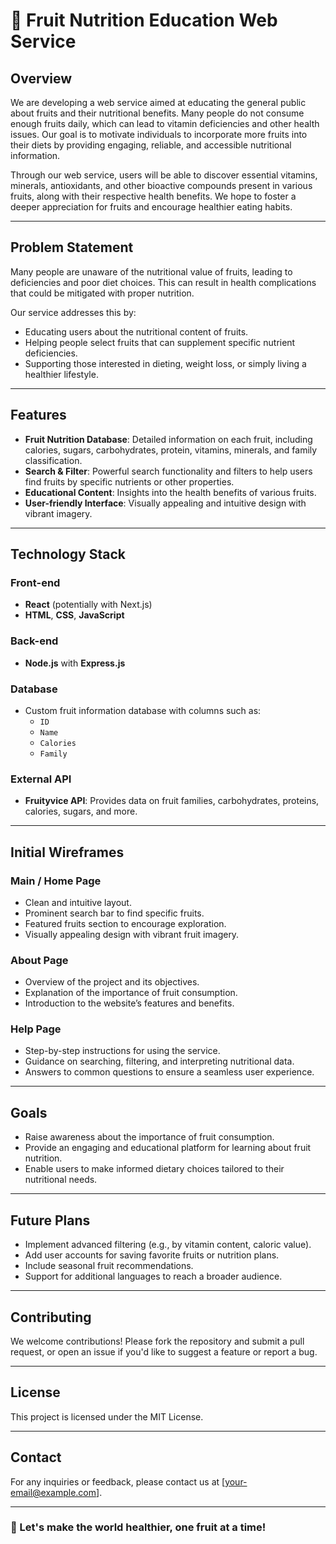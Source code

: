 # 🍎 Fruit Nutrition Education Web Service

## Overview

We are developing a web service aimed at educating the general public about fruits and their nutritional benefits. Many people do not consume enough fruits daily, which can lead to vitamin deficiencies and other health issues. Our goal is to motivate individuals to incorporate more fruits into their diets by providing engaging, reliable, and accessible nutritional information.

Through our web service, users will be able to discover essential vitamins, minerals, antioxidants, and other bioactive compounds present in various fruits, along with their respective health benefits. We hope to foster a deeper appreciation for fruits and encourage healthier eating habits.

---

## Problem Statement

Many people are unaware of the nutritional value of fruits, leading to deficiencies and poor diet choices. This can result in health complications that could be mitigated with proper nutrition.  

Our service addresses this by:
- Educating users about the nutritional content of fruits.
- Helping people select fruits that can supplement specific nutrient deficiencies.
- Supporting those interested in dieting, weight loss, or simply living a healthier lifestyle.

---

## Features

- **Fruit Nutrition Database**: Detailed information on each fruit, including calories, sugars, carbohydrates, protein, vitamins, minerals, and family classification.
- **Search & Filter**: Powerful search functionality and filters to help users find fruits by specific nutrients or other properties.
- **Educational Content**: Insights into the health benefits of various fruits.
- **User-friendly Interface**: Visually appealing and intuitive design with vibrant imagery.

---

## Technology Stack

### Front-end

- **React** (potentially with Next.js)
- **HTML**, **CSS**, **JavaScript**

### Back-end

- **Node.js** with **Express.js**

### Database

- Custom fruit information database with columns such as:
  - `ID`
  - `Name`
  - `Calories`
  - `Family`

### External API

- **Fruityvice API**: Provides data on fruit families, carbohydrates, proteins, calories, sugars, and more.

---

## Initial Wireframes

### Main / Home Page

- Clean and intuitive layout.
- Prominent search bar to find specific fruits.
- Featured fruits section to encourage exploration.
- Visually appealing design with vibrant fruit imagery.

### About Page

- Overview of the project and its objectives.
- Explanation of the importance of fruit consumption.
- Introduction to the website’s features and benefits.

### Help Page

- Step-by-step instructions for using the service.
- Guidance on searching, filtering, and interpreting nutritional data.
- Answers to common questions to ensure a seamless user experience.

---

## Goals

- Raise awareness about the importance of fruit consumption.
- Provide an engaging and educational platform for learning about fruit nutrition.
- Enable users to make informed dietary choices tailored to their nutritional needs.

---

## Future Plans

- Implement advanced filtering (e.g., by vitamin content, caloric value).
- Add user accounts for saving favorite fruits or nutrition plans.
- Include seasonal fruit recommendations.
- Support for additional languages to reach a broader audience.

---

## Contributing

We welcome contributions! Please fork the repository and submit a pull request, or open an issue if you'd like to suggest a feature or report a bug.

---

## License

This project is licensed under the MIT License.

---

## Contact

For any inquiries or feedback, please contact us at [your-email@example.com].

---

### 🍇 Let's make the world healthier, one fruit at a time!
